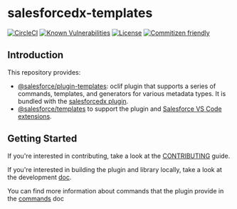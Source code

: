 # salesforcedx-templates

[![CircleCI](https://circleci.com/gh/forcedotcom/salesforcedx-templates/tree/master.svg?style=shield)](https://circleci.com/gh/forcedotcom/salesforcedx-templates/tree/master)
[![Known Vulnerabilities](https://snyk.io/test/github/forcedotcom/salesforcedx-templates/badge.svg)](https://snyk.io/test/github/forcedotcom/salesforcedx-templates)
[![License](https://img.shields.io/npm/l/salesforcedx-templates.svg)](https://github.com/forcedotcom/salesforcedx-templates/blob/master/package.json)
[![Commitizen friendly](https://img.shields.io/badge/commitizen-friendly-brightgreen.svg)](http://commitizen.github.io/cz-cli/)

## Introduction

This repository provides:

- [@salesforce/plugin-templates](https://www.npmjs.com/package/@salesforce/plugin-templates): oclif plugin that supports a series of commands, templates, and generators for various metadata types. It is bundled with the [salesforcedx plugin](https://www.npmjs.com/package/salesforcedx).
- [@salesforce/templates](https://www.npmjs.com/package/@salesforce/templates) to support the plugin and [Salesforce VS Code extensions](https://github.com/forcedotcom/salesforcedx-vscode/).

## Getting Started

If you're interested in contributing, take a look at the [CONTRIBUTING](CONTRIBUTING.md) guide.

If you're interested in building the plugin and library locally, take a look at the development [doc](contributing/developing.md).

You can find more information about commands that the plugin provide in the [commands](COMMAND.md) doc
